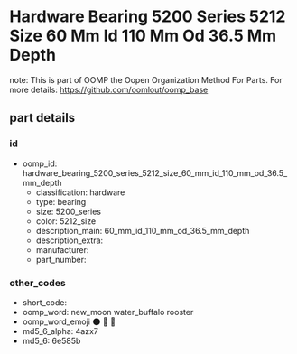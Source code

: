 # Hardware Bearing 5200 Series 5212 Size 60 Mm Id 110 Mm Od 36.5 Mm Depth  

note: This is part of OOMP the Oopen Organization Method For Parts. For more details: https://github.com/oomlout/oomp_base

##  part details





### id
* oomp_id: hardware_bearing_5200_series_5212_size_60_mm_id_110_mm_od_36.5_mm_depth
  * classification: hardware
  * type: bearing
  * size: 5200_series
  * color: 5212_size
  * description_main: 60_mm_id_110_mm_od_36.5_mm_depth
  * description_extra: 
  * manufacturer: 
  * part_number: 

### other_codes
* short_code: 
* oomp_word: new_moon water_buffalo rooster
* oomp_word_emoji :new_moon: :water_buffalo: :rooster:
* md5_6_alpha: 4azx7
* md5_6: 6e585b